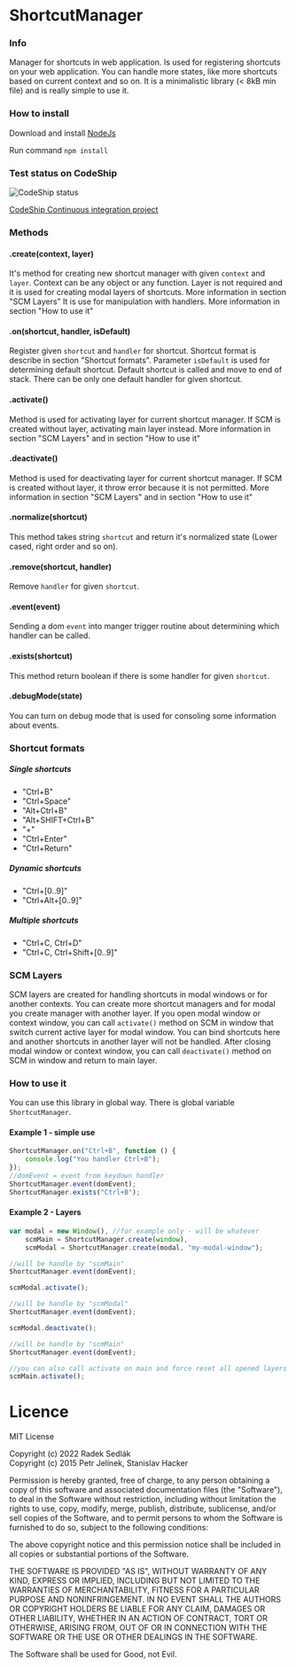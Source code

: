 # ShortcutManager

### Info
Manager for shortcuts in web application. Is used for registering shortcuts on your web application. You can handle
more states, like more shortcuts based on current context and so on. It is a minimalistic library (< 8kB min file)
and is really simple to use it.

### How to install

Download and install [NodeJs](https://nodejs.org/en/)

Run command `npm install`

### Test status on CodeShip
![CodeShip status](https://codeship.com/projects/2f6e5400-446e-0134-4e35-4ed1b3e90ffc/status?branch=master "CodeShip status")

[CodeShip Continuous integration project](https://codeship.com/projects/168461)

### Methods

#### .create(context, layer)

It's method for creating new shortcut manager with given `context` and `layer`. Context can be any object or any function.
Layer is not required and it is used for creating modal layers of shortcuts. More information in section "SCM Layers"
It is use for manipulation with handlers. More information in section "How to use it"

#### .on(shortcut, handler, isDefault)

Register given `shortcut` and `handler` for shortcut. Shortcut format is describe in section "Shortcut formats".
Parameter `isDefault` is used for determining default shortcut. Default shortcut is called and move to end of stack.
There can be only one default handler for given shortcut.

#### .activate()

Method is used for activating layer for current shortcut manager. If SCM is created without layer, activating main layer instead.
More information in section "SCM Layers" and  in section "How to use it"

#### .deactivate()

Method is used for deactivating layer for current shortcut manager. If SCM is created without layer, it throw error because it is not permitted.
More information in section "SCM Layers" and  in section "How to use it"

#### .normalize(shortcut)

This method takes string `shortcut` and return it's normalized state (Lower cased, right order and so on).

#### .remove(shortcut, handler)

Remove `handler` for given `shortcut`.

#### .event(event)

Sending a dom `event` into manger trigger routine about determining which handler can be called.

#### .exists(shortcut)

This method return boolean if there is some handler for given `shortcut`.

#### .debugMode(state)

You can turn on debug mode that is used for consoling some information about events.


### Shortcut formats

##### Single shortcuts
- "Ctrl+B"
- "Ctrl+Space"
- "Alt+Ctrl+B"
- "Alt+SHIFT+Ctrl+B"
- "+"
- "Ctrl+Enter"
- "Ctrl+Return"

##### Dynamic shortcuts
- "Ctrl+[0..9]"
- "Ctrl+Alt+[0..9]"

##### Multiple shortcuts
- "Ctrl+C, Ctrl+D"
- "Ctrl+C, Ctrl+Shift+[0..9]"

### SCM Layers

SCM layers are created for handling shortcuts in modal windows or for another contexts. You can create more shortcut managers and
for modal you create manager with another layer.
If you open modal window or context window, you can call `activate()` method on SCM in window that switch current active layer for modal window. You can bind shortcuts here and another shortcuts in another layer will not be handled.
After closing modal window or context window, you can call `deactivate()` method on SCM in window and return to main layer.

### How to use it

You can use this library in global way. There is global variable `ShortcutManager`.

#### Example 1 - simple use

```javascript
ShortcutManager.on("Ctrl+B", function () {
    console.log("You handler Ctrl+B");
});
//domEvent = event from keydown handler
ShortcutManager.event(domEvent);
ShortcutManager.exists("Ctrl+B");
```

#### Example 2 - Layers

```javascript
var modal = new Window(), //for example only - will be whatever
    scmMain = ShortcutManager.create(window),
    scmModal = ShortcutManager.create(modal, "my-modal-window");

//will be handle by "scmMain"
ShortcutManager.event(domEvent);

scmModal.activate();

//will be handle by "scmModal"
ShortcutManager.event(domEvent);

scmModal.deactivate();

//will be handle by "scmMain"
ShortcutManager.event(domEvent);

//you can also call activate on main and force reset all opened layers
scmMain.activate();

```

# Licence

MIT License

Copyright (c) 2022 Radek Sedlák\
Copyright (c) 2015 Petr Jelínek, Stanislav Hacker

Permission is hereby granted, free of charge, to any person obtaining a copy
of this software and associated documentation files (the "Software"), to deal
in the Software without restriction, including without limitation the rights
to use, copy, modify, merge, publish, distribute, sublicense, and/or sell
copies of the Software, and to permit persons to whom the Software is
furnished to do so, subject to the following conditions:

The above copyright notice and this permission notice shall be included in all
copies or substantial portions of the Software.

THE SOFTWARE IS PROVIDED "AS IS", WITHOUT WARRANTY OF ANY KIND, EXPRESS OR
IMPLIED, INCLUDING BUT NOT LIMITED TO THE WARRANTIES OF MERCHANTABILITY,
FITNESS FOR A PARTICULAR PURPOSE AND NONINFRINGEMENT. IN NO EVENT SHALL THE
AUTHORS OR COPYRIGHT HOLDERS BE LIABLE FOR ANY CLAIM, DAMAGES OR OTHER
LIABILITY, WHETHER IN AN ACTION OF CONTRACT, TORT OR OTHERWISE, ARISING FROM,
OUT OF OR IN CONNECTION WITH THE SOFTWARE OR THE USE OR OTHER DEALINGS IN THE
SOFTWARE.

The Software shall be used for Good, not Evil.

